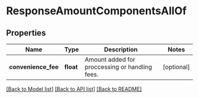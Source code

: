 # ResponseAmountComponentsAllOf

## Properties
Name | Type | Description | Notes
------------ | ------------- | ------------- | -------------
**convenience_fee** | **float** | Amount added for proccessing or handling fees. | [optional] 

[[Back to Model list]](../README.md#documentation-for-models) [[Back to API list]](../README.md#documentation-for-api-endpoints) [[Back to README]](../README.md)


